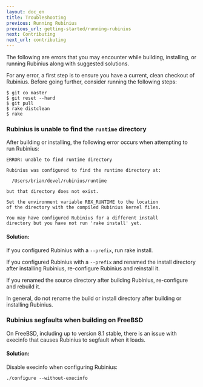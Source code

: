 ```yaml
---
layout: doc_en
title: Troubleshooting
previous: Running Rubinius
previous_url: getting-started/running-rubinius
next: Contributing
next_url: contributing
---
```


The following are errors that you may encounter while building, installing, or
running Rubinius along with suggested solutions.

For any error, a first step is to ensure you have a current, clean checkout of
Rubinius. Before going further, consider running the following steps:

    $ git co master
    $ git reset --hard
    $ git pull
    $ rake distclean
    $ rake


### Rubinius is unable to find the `runtime` directory

  After building or installing, the following error occurs when attempting to
  run Rubinius:

    ERROR: unable to find runtime directory

    Rubinius was configured to find the runtime directory at:

      /Users/brian/devel/rubinius/runtime

    but that directory does not exist.

    Set the environment variable RBX_RUNTIME to the location
    of the directory with the compiled Rubinius kernel files.

    You may have configured Rubinius for a different install
    directory but you have not run 'rake install' yet.

#### Solution:

  If you configured Rubinius with a `--prefix`, run rake install.

  If you configured Rubinius with a `--prefix` and renamed the install
  directory after installing Rubinius, re-configure Rubinius and reinstall it.

  If you renamed the source directory after building Rubinius, re-configure
  and rebuild it.

  In general, do not rename the build or install directory after building or
  installing Rubinius.


### Rubinius segfaults when building on FreeBSD

  On FreeBSD, including up to version 8.1 stable, there is an issue with execinfo that
  causes Rubinius to segfault when it loads.

#### Solution:

  Disable execinfo when configuring Rubinius:

    ./configure --without-execinfo
